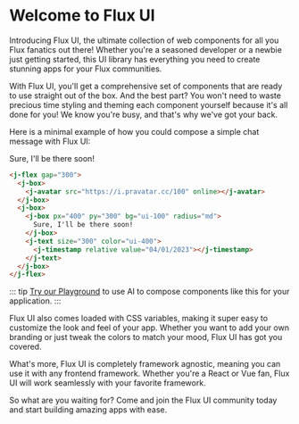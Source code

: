 # Welcome to Flux UI

Introducing Flux UI, the ultimate collection of web components for all you Flux fanatics out there! Whether you're a seasoned developer or a newbie just getting started, this UI library has everything you need to create stunning apps for your Flux communities.

With Flux UI, you'll get a comprehensive set of components that are ready to use straight out of the box. And the best part? You won't need to waste precious time styling and theming each component yourself because it's all done for you! We know you're busy, and that's why we've got your back.

Here is a minimal example of how you could compose a simple chat message with Flux UI:

<j-flex gap="300">
  <j-box>
    <j-avatar size="sm" hash="did:1234"></j-avatar>
  </j-box>
  <j-box>
    <j-box bg="primary-200" px="400" py="300" radius="md">
      Sure, I'll be there soon!
    </j-box>
    <j-text size="300" color="ui-400">
      <j-flex a="center" gap="200">
      <j-timestamp relative value="04/01/2023"></j-timestamp>
      <j-icon name="check-all" size="sm" color="success-300"></j-icon>
      </j-flex>
    </j-text>
  </j-box>
</j-flex>

```html
<j-flex gap="300">
  <j-box>
    <j-avatar src="https://i.pravatar.cc/100" online></j-avatar>
  </j-box>
  <j-box>
    <j-box px="400" py="300" bg="ui-100" radius="md">
      Sure, I'll be there soon!
    </j-box>
    <j-text size="300" color="ui-400">
      <j-timestamp relative value="04/01/2023"></j-timestamp>
    </j-text>
  </j-box>
</j-flex>
```

::: tip
[Try our Playground](/playground.html) to use AI to compose components like this for your application.
:::

Flux UI also comes loaded with CSS variables, making it super easy to customize the look and feel of your app. Whether you want to add your own branding or just tweak the colors to match your mood, Flux UI has got you covered.

What's more, Flux UI is completely framework agnostic, meaning you can use it with any frontend framework. Whether you're a React or Vue fan, Flux UI will work seamlessly with your favorite framework.

So what are you waiting for? Come and join the Flux UI community today and start building amazing apps with ease.
